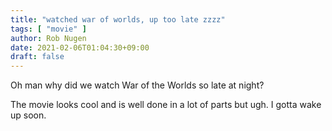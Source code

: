 ```yaml
---
title: "watched war of worlds, up too late zzzz"
tags: [ "movie" ]
author: Rob Nugen
date: 2021-02-06T01:04:30+09:00
draft: false
---
```


Oh man why did we watch War of the Worlds so late at night?

The movie looks cool and is well done in a lot of parts but ugh.  I
gotta wake up soon.